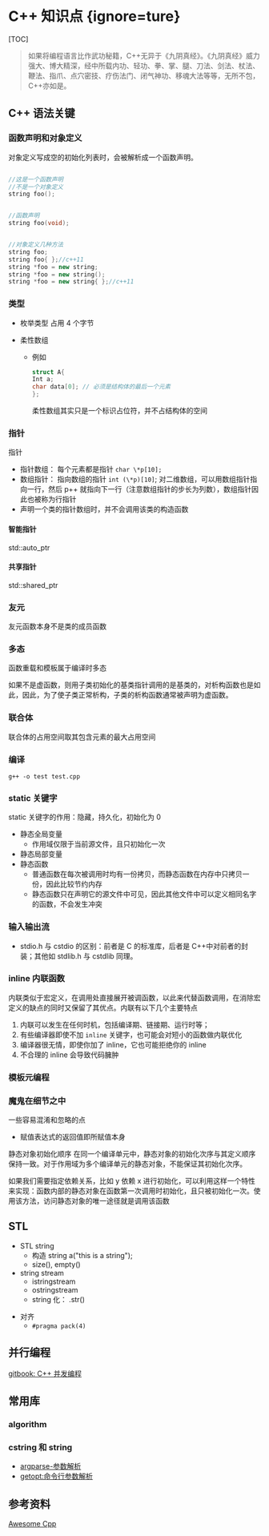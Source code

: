# C++ 知识点 {ignore=ture}

[TOC]

> 如果将编程语言比作武功秘籍，C++无异于《九阴真经》。《九阴真经》威力强大、博大精深，经中所载内功、轻功、拳、掌、腿、刀法、剑法、杖法、鞭法、指爪、点穴密技、疗伤法门、闭气神功、移魂大法等等，无所不包，C++亦如是。

## C++ 语法关键

### 函数声明和对象定义

对象定义写成空的初始化列表时，会被解析成一个函数声明。

```c++

//这是一个函数声明
//不是一个对象定义
string foo();


//函数声明
string foo(void);


//对象定义几种方法
string foo;
string foo{ };//c++11
string *foo = new string;
string *foo = new string();
string *foo = new string{ };//c++11
```

### 类型

- 枚举类型
  占用 4 个字节

- 柔性数组
  - 例如
    ```cpp
    struct A{
    Int a;
    char data[0]; // 必须是结构体的最后一个元素
    };
    ```
    柔性数组其实只是一个标识占位符，并不占结构体的空间

### 指针

指针

- 指针数组： 每个元素都是指针 `char \*p[10];`
- 数组指针： 指向数组的指针 `int (\*p)[10]`; 对二维数组，可以用数组指针指向一行，然后 p++ 就指向下一行（注意数组指针的步长为列数），数组指针因此也被称为行指针
- 声明一个类的指针数组时，并不会调用该类的构造函数

#### 智能指针

std::auto_ptr

#### 共享指针

std::shared_ptr

### 友元

友元函数本身不是类的成员函数

### 多态

函数重载和模板属于编译时多态

如果不是虚函数，则用子类初始化的基类指针调用的是基类的，对析构函数也是如此，因此，为了使子类正常析构，子类的析构函数通常被声明为虚函数。

### 联合体

联合体的占用空间取其包含元素的最大占用空间

### 编译

`g++ -o test test.cpp`

### static 关键字

static 关键字的作用：隐藏，持久化，初始化为 0

- 静态全局变量
  - 作用域仅限于当前源文件，且只初始化一次
- 静态局部变量
- 静态函数
  - 普通函数在每次被调用时均有一份拷贝，而静态函数在内存中只拷贝一份，因此比较节约内存
  - 静态函数只在声明它的源文件中可见，因此其他文件中可以定义相同名字的函数，不会发生冲突

### 输入输出流

- stdio.h 与 cstdio 的区别：前者是 C 的标准库，后者是 C++中对前者的封装；其他如 stdlib.h 与 cstdlib 同理。

### inline 内联函数

内联类似于宏定义，在调用处直接展开被调函数，以此来代替函数调用，在消除宏定义的缺点的同时又保留了其优点。内联有以下几个主要特点

1. 内联可以发生在任何时机，包括编译期、链接期、运行时等；
2. 有些编译器即使不加 `inline` 关键字，也可能会对短小的函数做内联优化
3. 编译器很无情，即使你加了 inline，它也可能拒绝你的 inline
4. 不合理的 inline 会导致代码臃肿

### 模板元编程

### 魔鬼在细节之中

一些容易混淆和忽略的点

- 赋值表达式的返回值即所赋值本身

静态对象初始化顺序
在同一个编译单元中，静态对象的初始化次序与其定义顺序保持一致。对于作用域为多个编译单元的静态对象，不能保证其初始化次序。

如果我们需要指定依赖关系，比如 y 依赖 x 进行初始化，可以利用这样一个特性来实现：函数内部的静态对象在函数第一次调用时初始化，且只被初始化一次。使用该方法，访问静态对象的唯一途径就是调用该函数

## STL

- STL string
  - 构造 string a("this is a string");
  - size(), empty()
- string stream
  - istringstream
  - ostringstream
  - string 化： .str()

* 对齐
  - `#pragma pack(4)`

## 并行编程

[gitbook: C++ 并发编程](https://www.gitbook.com/book/chenxiaowei/cpp_concurrency_in_action/details)

## 常用库


### algorithm

### cstring 和 string





- [argparse-参数解析](https://github.com/p-ranav/argparse)
- [getopt:命令行参数解析]()



## 参考资料

[Awesome Cpp](https://github.com/fffaraz/awesome-cpp)
